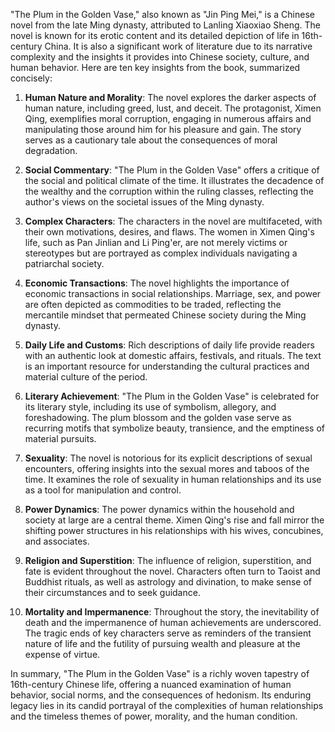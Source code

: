 "The Plum in the Golden Vase," also known as "Jin Ping Mei," is a Chinese novel from the late Ming dynasty, attributed to Lanling Xiaoxiao Sheng. The novel is known for its erotic content and its detailed depiction of life in 16th-century China. It is also a significant work of literature due to its narrative complexity and the insights it provides into Chinese society, culture, and human behavior. Here are ten key insights from the book, summarized concisely:

1. **Human Nature and Morality**: The novel explores the darker aspects of human nature, including greed, lust, and deceit. The protagonist, Ximen Qing, exemplifies moral corruption, engaging in numerous affairs and manipulating those around him for his pleasure and gain. The story serves as a cautionary tale about the consequences of moral degradation.

2. **Social Commentary**: "The Plum in the Golden Vase" offers a critique of the social and political climate of the time. It illustrates the decadence of the wealthy and the corruption within the ruling classes, reflecting the author's views on the societal issues of the Ming dynasty.

3. **Complex Characters**: The characters in the novel are multifaceted, with their own motivations, desires, and flaws. The women in Ximen Qing's life, such as Pan Jinlian and Li Ping'er, are not merely victims or stereotypes but are portrayed as complex individuals navigating a patriarchal society.

4. **Economic Transactions**: The novel highlights the importance of economic transactions in social relationships. Marriage, sex, and power are often depicted as commodities to be traded, reflecting the mercantile mindset that permeated Chinese society during the Ming dynasty.

5. **Daily Life and Customs**: Rich descriptions of daily life provide readers with an authentic look at domestic affairs, festivals, and rituals. The text is an important resource for understanding the cultural practices and material culture of the period.

6. **Literary Achievement**: "The Plum in the Golden Vase" is celebrated for its literary style, including its use of symbolism, allegory, and foreshadowing. The plum blossom and the golden vase serve as recurring motifs that symbolize beauty, transience, and the emptiness of material pursuits.

7. **Sexuality**: The novel is notorious for its explicit descriptions of sexual encounters, offering insights into the sexual mores and taboos of the time. It examines the role of sexuality in human relationships and its use as a tool for manipulation and control.

8. **Power Dynamics**: The power dynamics within the household and society at large are a central theme. Ximen Qing's rise and fall mirror the shifting power structures in his relationships with his wives, concubines, and associates.

9. **Religion and Superstition**: The influence of religion, superstition, and fate is evident throughout the novel. Characters often turn to Taoist and Buddhist rituals, as well as astrology and divination, to make sense of their circumstances and to seek guidance.

10. **Mortality and Impermanence**: Throughout the story, the inevitability of death and the impermanence of human achievements are underscored. The tragic ends of key characters serve as reminders of the transient nature of life and the futility of pursuing wealth and pleasure at the expense of virtue.

In summary, "The Plum in the Golden Vase" is a richly woven tapestry of 16th-century Chinese life, offering a nuanced examination of human behavior, social norms, and the consequences of hedonism. Its enduring legacy lies in its candid portrayal of the complexities of human relationships and the timeless themes of power, morality, and the human condition.